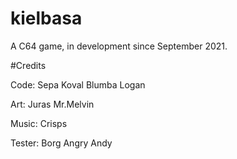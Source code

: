 # kielbasa

A C64 game, in development since September 2021.

#Credits

Code:
  Sepa
  Koval
  Blumba
  Logan

Art:
  Juras
  Mr.Melvin
  
Music:
  Crisps

Tester:
  Borg
  Angry Andy
